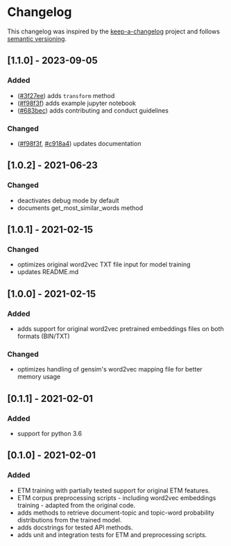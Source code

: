 # Changelog

This changelog was inspired by the [keep-a-changelog](https://github.com/olivierlacan/keep-a-changelog) project and follows [semantic versioning](https://semver.org).

## [1.1.0] - 2023-09-05

### Added

- ([#3f27ee](https://github.com/lffloyd/embedded-topic-model/commit/3f27ee)) adds `transform` method
- ([#f98f3f](https://github.com/lffloyd/embedded-topic-model/commit/f98f3f)) adds example jupyter notebook
- ([#683bec](https://github.com/lffloyd/embedded-topic-model/commit/683bec)) adds contributing and conduct guidelines

### Changed

- ([#f98f3f](https://github.com/lffloyd/embedded-topic-model/commit/f98f3f), [#c918a4](https://github.com/lffloyd/embedded-topic-model/commit/c918a4)) updates documentation

## [1.0.2] - 2021-06-23

### Changed

- deactivates debug mode by default
- documents get_most_similar_words method

## [1.0.1] - 2021-02-15

### Changed

- optimizes original word2vec TXT file input for model training
- updates README.md

## [1.0.0] - 2021-02-15

### Added

- adds support for original word2vec pretrained embeddings files on both formats (BIN/TXT)

### Changed

- optimizes handling of gensim's word2vec mapping file for better memory usage

## [0.1.1] - 2021-02-01

### Added

- support for python 3.6

## [0.1.0] - 2021-02-01

### Added

- ETM training with partially tested support for original ETM features.
- ETM corpus preprocessing scripts - including word2vec embeddings training - adapted from the original code.
- adds methods to retrieve document-topic and topic-word probability distributions from the trained model.
- adds docstrings for tested API methods.
- adds unit and integration tests for ETM and preprocessing scripts.
